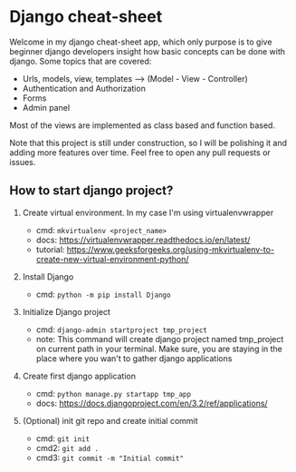 # Django cheat-sheet

Welcome in my django cheat-sheet app, which only purpose is to give beginner django developers insight how basic concepts can be done with django. Some topics that are covered:

* Urls, models, view, templates --> (Model - View - Controller)
* Authentication and Authorization
* Forms
* Admin panel

Most of the views are implemented as class based and function based.
 
Note that this project is still under construction, so I will be polishing it and adding more features over time. Feel free to open any pull requests or issues. 

## How to start django project?

1. Create virtual environment. In my case I'm using  virtualenvwrapper 
    - cmd: ``mkvirtualenv <project_name>``
    - docs: https://virtualenvwrapper.readthedocs.io/en/latest/
    - tutorial: https://www.geeksforgeeks.org/using-mkvirtualenv-to-create-new-virtual-environment-python/

2. Install Django
    - cmd: ``python -m pip install Django``
    
3. Initialize Django project
    - cmd: ``django-admin startproject tmp_project``
    - note: This command will create django project named tmp_project on current path in your terminal. Make sure, you are staying in the place where you wan't to gather django applications
    
4. Create first django application
    - cmd: ``python manage.py startapp tmp_app``
    - docs: https://docs.djangoproject.com/en/3.2/ref/applications/

5. (Optional) init git repo and create initial commit
    - cmd: ``git init``
    - cmd2: ``git add .``
    - cmd3: ``git commit -m "Initial commit"``
